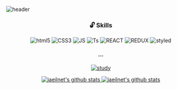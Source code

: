 ![header](https://capsule-render.vercel.app/api?type=wave&color=auto&height=300&section=header&text=Hello%20Jaeilnet&fontSize=90)

<div align="center">
<!-- [![Hits](https://hits.seeyoufarm.com/api/count/incr/badge.svg?url=https%3A%2F%2Fgithub.com%2Fjaeilnet&count_bg=%23256EFF&title_bg=%23FF2390&icon=&icon_color=%23E7E7E7&title=Hello_Jaeilnet&edge_flat=false)](https://hits.seeyoufarm.com)
 -->
 
###  :unlock: Skills

<img alt="html5" src ="https://img.shields.io/badge/HTML5-E34F26.svg?&style=flat&logo=HTML5&logoColor=white"/> <img alt="CSS3" src ="https://img.shields.io/badge/CSS3-1572B6.svg?&style=flat&logo=CSS3&logoColor=white"/>
<img alt="JS" src ="https://img.shields.io/badge/JavaScript-F7DF1E.svg?&style=flat&logo=JavaScript&logoColor=white"/>
<img alt="Ts" src ="https://img.shields.io/badge/TypeScript-3178C6.svg?&style=flat&logo=TypeScript&logoColor=white"/>
<img alt="REACT" src ="https://img.shields.io/badge/React-61DAFB.svg?&style=flat&logo=React&logoColor=white"/>
<img alt="REDUX" src ="https://img.shields.io/badge/Redux-764ABC.svg?&style=flat&logo=Redux&logoColor=white"/>
<img alt="styled" src ="https://img.shields.io/badge/styled-components-DB7093.svg?&style=flat&logo=styled-components&logoColor=white"/>
  
  <h4> ... </h4>

  <a href="https://github.com/jaeilnet/study"><img alt="study" src ="https://img.shields.io/badge/TTL-3884FF.svg?&style=flat&logo=GitBook&logoColor=white%link=https://github.com/jaeilnet/study"/>
<!--    <a href="https://www.notion.so/jaeilit/1080a3483baf41a7a3c33c7dff429141"><img alt="노션" src ="https://img.shields.io/badge/Notion-000000.svg?&style=flat&logo=Notion&logoColor=white$link=https://www.notion.so/1080a3483baf41a7a3c33c7dff429141"/>
 -->
  
<!-- 
### Trophy
![trophy](https://github-profile-trophy.vercel.app/?username=jaeilnet) -->

<!-- ### Git Status -->

![jaeilnet's github stats](https://github-readme-stats.vercel.app/api?username=jaeilnet&show_icons=true)
[![jaeilnet's github stats](https://github-readme-stats.vercel.app/api/top-langs/?username=jaeilnet&show_icons=true&hide_border=true&title_color=004386&icon_color=004386&layout=compact)](https://github.com/jaeilnet)

